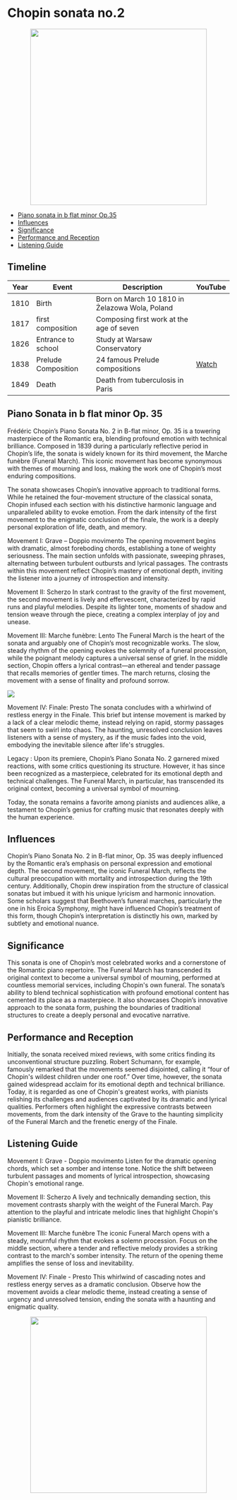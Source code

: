 # Chopin sonata no.2

<div align="center">
<img src="chopin.png" width="400" height="400">
</div>

- [Piano sonata in b flat minor Op.35](#piano-sonata-in-b-flat-minor-op-35)
- [Influences](#influences)
- [Significance](#significance)
- [Performance and Reception](#performance-and-reception)
- [Listening Guide](#listening-guide)

## Timeline

|Year|Event      |Description                                             |YouTube|
|----|-------------------|------------------------------------------------|-------|
|1810|Birth              |Born on March 10 1810 in Żelazowa Wola, Poland  |       |
|1817|first composition  |Composing first work at the age of seven        |       |
|1826|Entrance to school |Study at Warsaw Conservatory                    |       |
|1838|Prelude Composition|24 famous Prelude compositions                  |[Watch](https://www.youtube.com/watch?v=SqXYIteAfNs)       |
|1849|Death              |Death from tuberculosis in Paris                |       |

## Piano Sonata in b flat minor Op. 35 

Frédéric Chopin’s Piano Sonata No. 2 in B-flat minor, Op. 35 is a towering masterpiece of the Romantic era, blending profound emotion with technical brilliance. Composed in 1839 during a particularly reflective period in Chopin’s life, the sonata is widely known for its third movement, the Marche funèbre (Funeral March). This iconic movement has become synonymous with themes of mourning and loss, making the work one of Chopin’s most enduring compositions.

The sonata showcases Chopin’s innovative approach to traditional forms. While he retained the four-movement structure of the classical sonata, Chopin infused each section with his distinctive harmonic language and unparalleled ability to evoke emotion. From the dark intensity of the first movement to the enigmatic conclusion of the finale, the work is a deeply personal exploration of life, death, and memory.

Movement I: Grave – Doppio movimento
The opening movement begins with dramatic, almost foreboding chords, establishing a tone of weighty seriousness. The main section unfolds with passionate, sweeping phrases, alternating between turbulent outbursts and lyrical passages. The contrasts within this movement reflect Chopin’s mastery of emotional depth, inviting the listener into a journey of introspection and intensity.

Movement II: Scherzo
In stark contrast to the gravity of the first movement, the second movement is lively and effervescent, characterized by rapid runs and playful melodies. Despite its lighter tone, moments of shadow and tension weave through the piece, creating a complex interplay of joy and unease.

Movement III: Marche funèbre: Lento
The Funeral March is the heart of the sonata and arguably one of Chopin’s most recognizable works. The slow, steady rhythm of the opening evokes the solemnity of a funeral procession, while the poignant melody captures a universal sense of grief. In the middle section, Chopin offers a lyrical contrast—an ethereal and tender passage that recalls memories of gentler times. The march returns, closing the movement with a sense of finality and profound sorrow.

<img src="chopin_sonata.png">

Movement IV: Finale: Presto
The sonata concludes with a whirlwind of restless energy in the Finale. This brief but intense movement is marked by a lack of a clear melodic theme, instead relying on rapid, stormy passages that seem to swirl into chaos. The haunting, unresolved conclusion leaves listeners with a sense of mystery, as if the music fades into the void, embodying the inevitable silence after life's struggles.

Legacy : 
Upon its premiere, Chopin’s Piano Sonata No. 2 garnered mixed reactions, with some critics questioning its structure. However, it has since been recognized as a masterpiece, celebrated for its emotional depth and technical challenges. The Funeral March, in particular, has transcended its original context, becoming a universal symbol of mourning.

Today, the sonata remains a favorite among pianists and audiences alike, a testament to Chopin’s genius for crafting music that resonates deeply with the human experience.

## Influences

Chopin’s Piano Sonata No. 2 in B-flat minor, Op. 35 was deeply influenced by the Romantic era’s emphasis on personal expression and emotional depth. The second movement, the iconic Funeral March, reflects the cultural preoccupation with mortality and introspection during the 19th century. Additionally, Chopin drew inspiration from the structure of classical sonatas but imbued it with his unique lyricism and harmonic innovation. Some scholars suggest that Beethoven’s funeral marches, particularly the one in his Eroica Symphony, might have influenced Chopin’s treatment of this form, though Chopin’s interpretation is distinctly his own, marked by subtlety and emotional nuance.

## Significance
This sonata is one of Chopin’s most celebrated works and a cornerstone of the Romantic piano repertoire. The Funeral March has transcended its original context to become a universal symbol of mourning, performed at countless memorial services, including Chopin's own funeral. The sonata’s ability to blend technical sophistication with profound emotional content has cemented its place as a masterpiece. It also showcases Chopin’s innovative approach to the sonata form, pushing the boundaries of traditional structures to create a deeply personal and evocative narrative.

## Performance and Reception
Initially, the sonata received mixed reviews, with some critics finding its unconventional structure puzzling. Robert Schumann, for example, famously remarked that the movements seemed disjointed, calling it “four of Chopin's wildest children under one roof.” Over time, however, the sonata gained widespread acclaim for its emotional depth and technical brilliance. Today, it is regarded as one of Chopin's greatest works, with pianists relishing its challenges and audiences captivated by its dramatic and lyrical qualities. Performers often highlight the expressive contrasts between movements, from the dark intensity of the Grave to the haunting simplicity of the Funeral March and the frenetic energy of the Finale.

## Listening Guide
Movement I: Grave - Doppio movimento
Listen for the dramatic opening chords, which set a somber and intense tone.
Notice the shift between turbulent passages and moments of lyrical introspection, showcasing Chopin's emotional range.

Movement II: Scherzo
A lively and technically demanding section, this movement contrasts sharply with the weight of the Funeral March.
Pay attention to the playful and intricate melodic lines that highlight Chopin's pianistic brilliance.

Movement III: Marche funèbre
The iconic Funeral March opens with a steady, mournful rhythm that evokes a solemn procession.
Focus on the middle section, where a tender and reflective melody provides a striking contrast to the march's somber intensity.
The return of the opening theme amplifies the sense of loss and inevitability.

Movement IV: Finale - Presto
This whirlwind of cascading notes and restless energy serves as a dramatic conclusion.
Observe how the movement avoids a clear melodic theme, instead creating a sense of urgency and unresolved tension, ending the sonata with a haunting and enigmatic quality.

<div align="center">
<img src="Chopin2.png" width="400" height="400">
</div>

